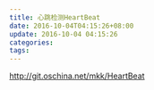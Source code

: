 ```yaml
---
title: 心跳检测HeartBeat
date: 2016-10-04T04:15:26+08:00
update: 2016-10-04 04:15:26
categories:
tags:
---
```


http://git.oschina.net/mkk/HeartBeat
